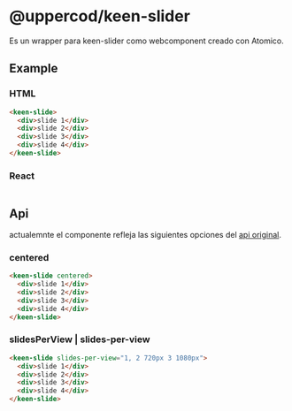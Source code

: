 # @uppercod/keen-slider

Es un wrapper para keen-slider como webcomponent creado con Atomico.

## Example

### HTML

```html
<keen-slide>
  <div>slide 1</div>
  <div>slide 2</div>
  <div>slide 3</div>
  <div>slide 4</div>
</keen-slide>
```

### React

```jsx

```

## Api

actualemnte el componente refleja las siguientes opciones del [api original](https://keen-slider.io/api/#api).

### centered

```html
<keen-slide centered>
  <div>slide 1</div>
  <div>slide 2</div>
  <div>slide 3</div>
  <div>slide 4</div>
</keen-slide>
```

### slidesPerView | slides-per-view

```html
<keen-slide slides-per-view="1, 2 720px 3 1080px">
  <div>slide 1</div>
  <div>slide 2</div>
  <div>slide 3</div>
  <div>slide 4</div>
</keen-slide>
```
